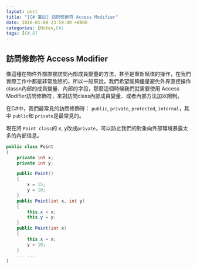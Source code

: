 ```yaml
---
layout: post
title: "[C# 筆記] 訪問修飾符 Access Modifier"
date: 2010-01-08 23:59:00 +0800
categories: [Notes,C#]
tags: [C#,R]
---
```


## 訪問修飾符 Access Modifier

像這種在物件外部直接訪問內部成員變量的方法，甚至是重新賦值的操作，在我們實際工作中都是非常危險的，所以一般來說，我們希望能夠儘量避免外界直接操作classn內部的成員變量、內部的字段，那麼這個時候我們就需要使用 Access Modifier訪問修飾符，來對訪問class內部成員變量、或者內部方法加以限制。

在C#中，我們最常見的訪問修飾符： `public`, `private`, `protected`, `internal`，其中 `public`和 `private`是最常見的。

現在將 `Point class`的 x, y改成`private`，可以防止我們的對象向外部環境暴露太多的內部信息。

```c#
public class Point
{
    private int x;
    private int y;

    public Point()
    {
        x = 15;
        y = 10;
    }
    public Point(int x, int y)
    {
        this.x = x;
        this.y = y;
    }
    public Point(int x)
    {
        this.x = x;
        y = 10;
    }
    ... ...
}
```